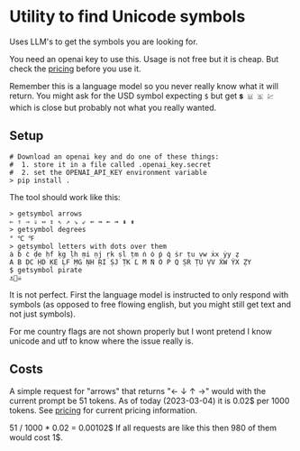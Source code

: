 # Utility to find Unicode symbols

Uses LLM's to get the symbols you are looking for.

You need an openai key to use this. Usage is not free but it is cheap. But check the [pricing](https://beta.openai.com/pricing) before you use it.

Remember this is a language model so you never really know what it will return. You might ask for the USD symbol expecting `$` but get `💲 🇺 🇸 💹`which is close but probably not what you really wanted.


## Setup

```shell
# Download an openai key and do one of these things:
#  1. store it in a file called .openai_key.secret
#  2. set the OPENAI_API_KEY environment variable
> pip install .
```

The tool should work like this:

```shell
> getsymbol arrows
⇐ ⇑ ⇒ ⇓ ⇔ ⇕ ⇖ ⇗ ⇘ ⇙ ⇚ ⇛ ⇜ ⇝ ⇞ ⇟
> getsymbol degrees
° ℃ ℉
> getsymbol letters with dots over them
̇a ̇b ̇c ḍe ḥf ḳg ḷh ṃi ṇj ṛk ṣl ṭm ̇n ̇o ̇p ̇q ṡr ṭu ṿw ẋx ẏy ̣z
̇A ̇B ḌC ḤD ḲE ḶF ṂG ṆH ṚI ṢJ ṬK ̇L ̇M ̇N ̇O ̇P ̇Q ṢR ṬU ṾV ẊW ẎX ẒY
$ getsymbol pirate
⚓️🏴‍☠️
```

It is not perfect. First the language model is instructed to only respond with symbols (as opposed to free flowing english, but you might still get text and not just symbols).

For me country flags are not shown properly but I wont pretend I know unicode and utf to know where the issue really is.

## Costs


A simple request for "arrows" that returns "← ↓ ↑ →" would with the current prompt be 51 tokens.
As of today (2023-03-04) it is 0.02\$ per 1000 tokens. See [pricing](https://beta.openai.com/pricing) for current pricing information.

51 / 1000 * 0.02 = 0.00102\$
If all requests are like this then 980 of them would cost 1\$.